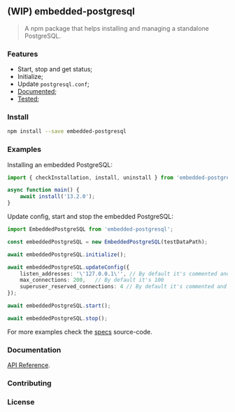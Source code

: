 ## (WIP) embedded-postgresql

> A npm package that helps installing and managing a standalone PostgreSQL.

### Features

- Start, stop and get status;
- Initialize;
- Update `postgresql.conf`;
- [Documented](./docs/index.html);
- [Tested](./src/);

### Install

```bash
npm install --save embedded-postgresql
```

### Examples

Installing an embedded PostgreSQL:
```typescript
import { checkInstallation, install, uninstall } from 'embedded-postgresql';

async function main() {
    await install('13.2.0');
}
```

Update config, start and stop the embedded PostgreSQL:
```typescript
import EmbeddedPostgreSQL from 'embedded-postgresql';

const embeddedPostgreSQL = new EmbeddedPostgreSQL(testDataPath);

await embeddedPostgreSQL.initialize();

await embeddedPostgreSQL.updateConfig({
    listen_addresses: '\'127.0.0.1\'', // By default it's commented and a string 'localhost'
    max_connections: 200,   // By default it's 100
    superuser_reserved_connections: 4 // By default it's commented and a number 3
});

await embeddedPostgreSQL.start();

await embeddedPostgreSQL.stop();
```

For more examples check the [specs](./src) source-code.

### Documentation

[API Reference](./docs/index.html).

### Contributing

### License